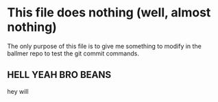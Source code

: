 # This file does nothing (well, almost nothing)

The only purpose of this file is to give me something to modify in the 
ballmer repo to test the git commit commands. 



## HELL YEAH BRO BEANS
hey will
